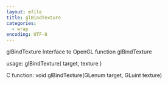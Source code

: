 ```yaml
---
layout: mfile
title: glBindTexture
categories:
  - wrap
encoding: UTF-8
---
```


glBindTexture  Interface to OpenGL function glBindTexture

usage:  glBindTexture( target, texture )

C function:  void glBindTexture(GLenum target, GLuint texture)